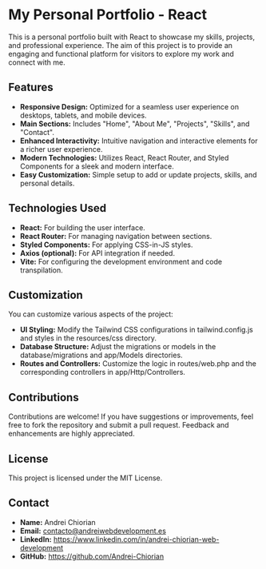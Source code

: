 # My Personal Portfolio - React

This is a personal portfolio built with React to showcase my skills, projects, and professional experience. The aim of this project is to provide an engaging and functional platform for visitors to explore my work and connect with me.

## Features

- **Responsive Design:** Optimized for a seamless user experience on desktops, tablets, and mobile devices.
- **Main Sections:** Includes "Home", "About Me", "Projects", "Skills", and "Contact".
- **Enhanced Interactivity:** Intuitive navigation and interactive elements for a richer user experience.
- **Modern Technologies:** Utilizes React, React Router, and Styled Components for a sleek and modern interface.
- **Easy Customization:** Simple setup to add or update projects, skills, and personal details.

## Technologies Used

- **React:** For building the user interface.
- **React Router:** For managing navigation between sections.
- **Styled Components:** For applying CSS-in-JS styles.
- **Axios (optional):** For API integration if needed.
- **Vite:** For configuring the development environment and code transpilation.


## Customization
You can customize various aspects of the project:

- **UI Styling:** Modify the Tailwind CSS configurations in tailwind.config.js and styles in the resources/css directory.
- **Database Structure:** Adjust the migrations or models in the database/migrations and app/Models directories.
- **Routes and Controllers:** Customize the logic in routes/web.php and the corresponding controllers in app/Http/Controllers.
    
## Contributions
Contributions are welcome! If you have suggestions or improvements, feel free to fork the repository and submit a pull request. Feedback and enhancements are highly appreciated.

## License
This project is licensed under the MIT License.

## Contact
- **Name:** Andrei Chiorian
- **Email:** contacto@andreiwebdevelopment.es
- **LinkedIn:** https://www.linkedin.com/in/andrei-chiorian-web-development
- **GitHub:** https://github.com/Andrei-Chiorian
